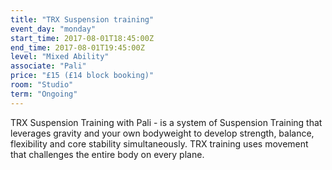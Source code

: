 ```yaml
---
title: "TRX Suspension training"
event_day: "monday"
start_time: 2017-08-01T18:45:00Z
end_time: 2017-08-01T19:45:00Z
level: "Mixed Ability"
associate: "Pali"
price: "£15 (£14 block booking)"
room: "Studio"
term: "Ongoing"
---
```


TRX Suspension Training with Pali - is a system of Suspension Training that leverages gravity and your own bodyweight to develop strength, balance, flexibility and core stability simultaneously. TRX training uses movement that challenges the entire body on every plane. 